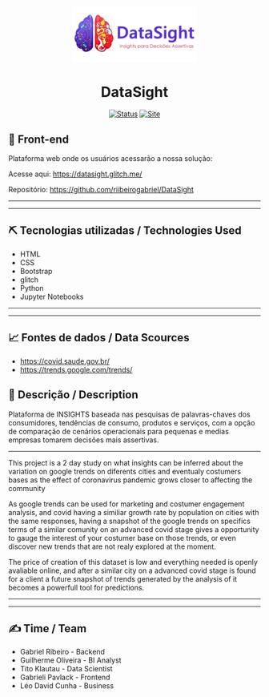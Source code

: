 <p align="center">
  <a href="" rel="noopener">
 <img src="images\datasightlogo.png" alt="Project logo" width=250px></a>
</p>

<div align="center">
<h1> DataSight </h1>
</div>
<div align="center">

[![Status](https://img.shields.io/badge/status-active-success.svg)]()
[![Site](https://img.shields.io/badge/Clique%20me-%20para%20visualizar%20a%20plataforma-brightgreen)](https://datasight.glitch.me/)

</div>

## :page_with_curl: Front-end

Plataforma web onde os usuários acessarão a nossa solução:

Acesse aqui: https://datasight.glitch.me/

Repositório: https://github.com/riibeirogabriel/DataSight

---
---

## ⛏️ Tecnologias utilizadas / Technologies Used

* HTML
* CSS
* Bootstrap
* glitch
* Python
* Jupyter Notebooks

---
---

## :chart_with_upwards_trend: Fontes de dados / Data Scources

* https://covid.saude.gov.br/
* https://trends.google.com/trends/

## 🧐 Descrição / Description

Plataforma de INSIGHTS baseada nas pesquisas de palavras-chaves dos consumidores, tendências de consumo, produtos e serviços, com a opção de comparação de cenários operacionais para pequenas e medias empresas tomarem decisões mais assertivas.

--- 

This project is a 2 day study on what insights can be inferred about the variation on google trends on diferents cities and eventualy costumers bases as the effect of coronavirus pandemic grows closer to affecting the community

As google trends can be used for marketing and costumer engagement analysis, and covid having a similiar growth rate by population on cities with the same responses, having a snapshot of the google trends on specifics terms of a similar comunity on an advanced covid stage gives a opportunity to gauge the interest of your costumer base on those trends, or even discover new trends that are not realy explored at the moment.

The price of creation of this dataset is low and everything needed is openly avaliable online, and after a similar city on a advanced covid stage is found for a client a future snapshot of trends generated by the analysis of it becomes a powerfull tool for predictions.

---
---
## ✍️ Time / Team
* Gabriel Ribeiro - Backend
* Guilherme Oliveira - BI Analyst
* Tito Klautau - Data Scientist
* Gabrieli Pavlack - Frontend
* Léo David Cunha - Business 
